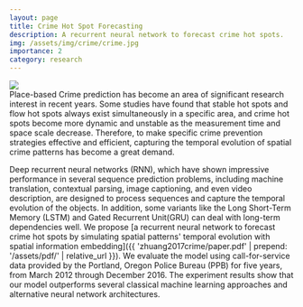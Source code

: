 ```yaml
---
layout: page
title: Crime Hot Spot Forecasting
description: A recurrent neural network to forecast crime hot spots.
img: /assets/img/crime/crime.jpg
importance: 2
category: research
---
```

<div class="post">
    <div class="profile float-left w-50">
        <img class="img-fluid" src="{{ page.img}}"/>
    </div>
</div>
Place-based Crime prediction has become an area of significant research interest in recent years. Some studies have found that stable hot spots and flow hot spots always exist simultaneously in a specific area, and crime hot spots become more dynamic and unstable as the measurement time and space scale decrease. Therefore, to make specific crime prevention strategies effective and efficient, capturing the temporal evolution of spatial crime patterns has become a great demand.

Deep recurrent neural networks (RNN), which have shown impressive performance in several sequence prediction problems, including machine translation, contextual parsing, image captioning, and even video description, are designed to process sequences and capture the temporal evolution of the objects. In addition, some variants like the Long Short-Term Memory (LSTM) and Gated Recurrent Unit(GRU) can deal with long-term dependencies well. We propose [a recurrent neural network to forecast crime hot spots by simulating spatial patterns' temporal evolution with spatial information embedding]({{ 'zhuang2017crime/paper.pdf' | prepend: '/assets/pdf/' | relative_url }}). We evaluate the model using call-for-service data provided by the Portland, Oregon Police Bureau (PPB) for five years, from March 2012 through December 2016. The experiment results show that our model outperforms several classical machine learning approaches and alternative neural network architectures.
